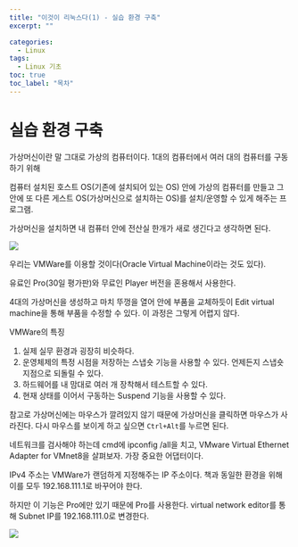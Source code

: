 ```yaml
---
title: "이것이 리눅스다(1) - 실습 환경 구축"
excerpt: ""

categories:
  - Linux
tags:
  - Linux 기초
toc: true
toc_label: "목차"
---
```


# 실습 환경 구축

가상머신이란 말 그대로 가상의 컴퓨터이다. 1대의 컴퓨터에서 여러 대의 컴퓨터를 구동하기 위해

컴퓨터 설치된 호스트 OS(기존에 설치되어 있는 OS) 안에 가상의 컴퓨터를 만들고 그 안에 또 다른 게스트 OS(가상머신으로 설치하는 OS)를 설치/운영할 수 있게 해주는 프로그램. 

가상머신을 설치하면 내 컴퓨터 안에 전산실 한개가 새로 생긴다고 생각하면 된다.

<img src="https://drive.google.com/uc?export=view&id=1PGDv7ZCDErwsq51UANx6KkuKVu9r3LgX">

우리는 VMWare를 이용할 것이다(Oracle Virtual Machine이라는 것도 있다). 

유료인 Pro(30일 평가판)와 무료인 Player 버전을 혼용해서 사용한다.

4대의 가상머신을 생성하고 마치 뚜껑을 열어 안에 부품을 교체하듯이 Edit virtual machine을 통해 부품을 수정할 수 있다. 이 과정은 그렇게 어렵지 않다.

VMWare의 특징
1. 실제 실무 환경과 굉장히 비슷하다.
2. 운영체제의 특정 시점을 저장하는 스냅숏 기능을 사용할 수 있다. 언제든지 스냅숏 지점으로 되돌릴 수 있다. 
3. 하드웨어를 내 맘대로 여러 개 장착해서 테스트할 수 있다.
4. 현재 상태를 이어서 구동하는 Suspend 기능을 사용할 수 있다.

참고로 가상머신에는 마우스가 깔려있지 않기 때문에 가상머신을 클릭하면 마우스가 사라진다. 다시 마우스를 보이게 하고 싶으면 `Ctrl+Alt`를 누르면 된다. 

네트워크를 검사해야 하는데 cmd에 ipconfig /all을 치고, VMware Virtual Ethernet Adapter for VMnet8을 살펴보자. 가장 중요한 어댑터이다. 

IPv4 주소는 VMWare가 랜덤하게 지정해주는 IP 주소이다. 책과 동일한 환경을 위해 이를 모두 192.168.111.1로 바꾸어야 한다.

하지만 이 기능은 Pro에만 있기 때문에 Pro를 사용한다. virtual network editor를 통해 Subnet IP를 192.168.111.0로 변경한다. 

<img src="https://drive.google.com/uc?export=view&id=1vJSy4kGJMzOtlIv4l2epcTzFbaIFtswV">